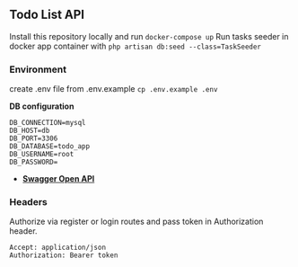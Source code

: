 ## Todo List API

Install this repository locally and run ```docker-compose up```
Run tasks seeder in docker app container with 
```php artisan db:seed --class=TaskSeeder```

### Environment
create .env file from .env.example
```cp .env.example .env```

**DB configuration**
```
DB_CONNECTION=mysql
DB_HOST=db
DB_PORT=3306
DB_DATABASE=todo_app
DB_USERNAME=root
DB_PASSWORD=
```

- **[Swagger Open API](https://app.swaggerhub.com/apis/EDWARDNERO2020/TodoAPITestTask/1.0.0#/)**

### Headers
Authorize via register or login routes and pass token in Authorization header.
```
Accept: application/json
Authorization: Bearer token
```


